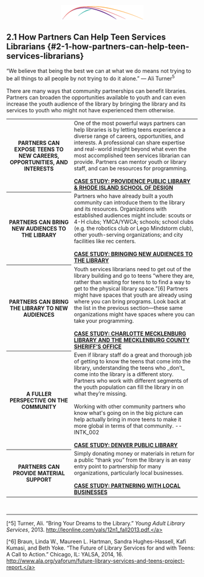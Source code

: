 <div style="text-align:center"><img src="/logo/Connectedlib-Logo-Graph.png"></div>


## 2.1 How Partners Can Help Teen Services Librarians {#2-1-how-partners-can-help-teen-services-librarians}


<div class="text">“We believe that being the best we can at what we do means not trying to be all things to all people by not trying to do it alone.” — Ali Turner<sup>5</sup></div>

<br>
There are many ways that community partnerships can benefit libraries. Partners can broaden the opportunities available to youth and can even increase the youth audience of the library by bringing the library and its services to youth who might not have experienced them otherwise.

<table class="heading-cell1"><tr class="row1"><th>PARTNERS CAN EXPOSE TEENS TO NEW CAREERS, OPPORTUNITIES, AND INTERESTS</th><td>One of the most powerful ways partners can help libraries is by letting teens experience a diverse range of careers, opportunities, and interests. A professional can share expertise and real-world insight beyond what even the most accomplished teen services librarian can provide. Partners can mentor youth or library staff, and can be resources for programming.<a href="#"><br><br><b><u>CASE STUDY: PROVIDENCE PUBLIC LIBRARY & RHODE ISLAND SCHOOL OF DESIGN</u></b></a></td>
</tr><tr class="row2"><th>PARTNERS CAN BRING NEW AUDIENCES TO THE LIBRARY</th><td>Partners who have already built a youth community can introduce them to the library and its resources. Organizations with established audiences might include: scouts or 4-H clubs; YMCA/YWCA; schools; school clubs (e.g. the robotics club or Lego Mindstorm club), other youth-serving organizations; and city facilities like rec centers.<a href="#"><br><br><b><u>CASE STUDY: BRINGING NEW AUDIENCES TO THE LIBRARY</u></b></a></td></tr><tr class="row3"><th>PARTNERS CAN BRING THE LIBRARY TO NEW AUDIENCES</th><td>Youth services librarians need to get out of the library building and go to teens “where they are, rather than waiting for teens to to find a way to get to the physical library space.”[6] Partners might have spaces that youth are already using where you can bring programs. Look back at the list in the previous section—these same organizations might have spaces where you can take your programming.<a href="#"><br><br><b><u>CASE STUDY: CHARLOTTE MECKLENBURG LIBRARY AND THE MECKLENBURG COUNTY SHERIFF’S OFFICE</u></b></a></td></tr><tr class="row4"><th>A FULLER PERSPECTIVE ON THE COMMUNITY</th><td>Even if library staff do a great and thorough job of getting to know the teens that come into the library, understanding the teens who _don’t_ come into the library is a different story. Partners who work with different segments of the youth population can fill the library in on what they’re missing.<div class="text"><br>Working with other community partners who know what's going on in the big picture can help actually bring in more teens to make it more global in terms of that community. -- INTK_002</div><a href="#"><br><b><u>CASE STUDY: DENVER PUBLIC LIBRARY</u></b></a></td></tr><tr class="row5"><th>PARTNERS CAN PROVIDE MATERIAL SUPPORT</th><td>Simply donating money or materials in return for a public “thank you” from the library is an easy entry point to partnership for many organizations, particularly local businesses.<a href="#"><br><br><b><u>CASE STUDY: PARTNERING WITH LOCAL BUSINESSES</u></b></a></td></tr></table>

<br>
<hr>

[^5] Turner, Ali. “Bring Your Dreams to the Library.” _Young Adult Library Services_, 2013. <a href="http://leonline.com/yals/12n1_fall2013.pdf.">http://leonline.com/yals/12n1_fall2013.pdf.</a>

[^6] Braun, Linda W., Maureen L. Hartman, Sandra Hughes-Hassell, Kafi Kumasi, and Beth Yoke. “The Future of Library Services for and with Teens: A Call to Action.” Chicago, IL: YALSA, 2014, 16. <a href="http://www.ala.org/yaforum/future-library-services-and-teens-project-report.">http://www.ala.org/yaforum/future-library-services-and-teens-project-report.</a>